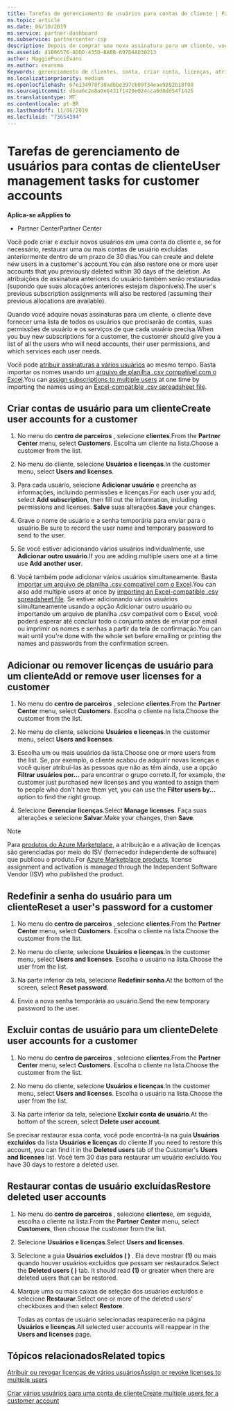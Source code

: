 ```yaml
---
title: Tarefas de gerenciamento de usuários para contas de cliente | Partner Center
ms.topic: article
ms.date: 06/10/2019
ms.service: partner-dashboard
ms.subservice: partnercenter-csp
description: Depois de comprar uma nova assinatura para um cliente, você pode atribuir licenças a usuários específicos.
ms.assetid: 41B06576-8DDD-435D-BABB-697D4AD30213
author: MaggiePucciEvans
ms.author: evansma
Keywords: gerenciamento de clientes, conta, criar conta, licenças, atribuir licença, gerenciamento de usuários, senha, Redefinir senha, alterar senha
ms.localizationpriority: medium
ms.openlocfilehash: 67e134978f30adbbe397cb09f34eae9892b18f08
ms.sourcegitcommit: dbaa6c2e8a0e6431f1420e024cca6d0dd54f1425
ms.translationtype: MT
ms.contentlocale: pt-BR
ms.lasthandoff: 11/06/2019
ms.locfileid: "73654394"
---
```

# <a name="user-management-tasks-for-customer-accounts"></a><span data-ttu-id="7944a-104">Tarefas de gerenciamento de usuários para contas de cliente</span><span class="sxs-lookup"><span data-stu-id="7944a-104">User management tasks for customer accounts</span></span>

<span data-ttu-id="7944a-105">**Aplica-se a**</span><span class="sxs-lookup"><span data-stu-id="7944a-105">**Applies to**</span></span>

-  <span data-ttu-id="7944a-106">Partner Center</span><span class="sxs-lookup"><span data-stu-id="7944a-106">Partner Center</span></span>

<span data-ttu-id="7944a-107">Você pode criar e excluir novos usuários em uma conta do cliente e, se for necessário, restaurar uma ou mais contas de usuário excluídas anteriormente dentro de um prazo de 30 dias.</span><span class="sxs-lookup"><span data-stu-id="7944a-107">You can create and delete new users in a customer's account.You can also restore one or more user accounts that you previously deleted within 30 days of the deletion.</span></span> <span data-ttu-id="7944a-108">As atribuições de assinatura anteriores do usuário também serão restauradas (supondo que suas alocações anteriores estejam disponíveis).</span><span class="sxs-lookup"><span data-stu-id="7944a-108">The user's previous subscription assignments will also be restored (assuming their previous allocations are available).</span></span>

<span data-ttu-id="7944a-109">Quando você adquire novas assinaturas para um cliente, o cliente deve fornecer uma lista de todos os usuários que precisarão de contas, suas permissões de usuário e os serviços de que cada usuário precisa.</span><span class="sxs-lookup"><span data-stu-id="7944a-109">When you buy new subscriptions for a customer, the customer should give you a list of all the users who will need accounts, their user permissions, and which services each user needs.</span></span>  

<span data-ttu-id="7944a-110">Você pode [atribuir assinaturas a vários usuários](bulk-license-provisioning-for-multiple-users.md) ao mesmo tempo. Basta importar os nomes usando um [arquivo de planilha .csv compatível com o Excel](adding-multiple-users-to-a-customer-account.md).</span><span class="sxs-lookup"><span data-stu-id="7944a-110">You can [assign subscriptions to multiple users](bulk-license-provisioning-for-multiple-users.md) at one time by importing the names using an [Excel-compatible .csv spreadsheet file](adding-multiple-users-to-a-customer-account.md).</span></span>

<a href="" id="createuseraccounts"></a>

## <a name="create-user-accounts-for-a-customer"></a><span data-ttu-id="7944a-111">Criar contas de usuário para um cliente</span><span class="sxs-lookup"><span data-stu-id="7944a-111">Create user accounts for a customer</span></span>

1.  <span data-ttu-id="7944a-112">No menu do **centro de parceiros** , selecione **clientes**.</span><span class="sxs-lookup"><span data-stu-id="7944a-112">From the **Partner Center** menu, select **Customers**.</span></span> <span data-ttu-id="7944a-113">Escolha um cliente na lista.</span><span class="sxs-lookup"><span data-stu-id="7944a-113">Choose a customer from the list.</span></span>

2.  <span data-ttu-id="7944a-114">No menu do cliente, selecione **Usuários e licenças**.</span><span class="sxs-lookup"><span data-stu-id="7944a-114">In the customer menu, select **Users and licenses**.</span></span>

3.  <span data-ttu-id="7944a-115">Para cada usuário, selecione **Adicionar usuário** e preencha as informações, incluindo permissões e licenças.</span><span class="sxs-lookup"><span data-stu-id="7944a-115">For each user you add, select **Add subscription**, then fill out the information, including permissions and licenses.</span></span> <span data-ttu-id="7944a-116">**Salve** suas alterações.</span><span class="sxs-lookup"><span data-stu-id="7944a-116">**Save** your changes.</span></span>

4.  <span data-ttu-id="7944a-117">Grave o nome de usuário e a senha temporária para enviar para o usuário.</span><span class="sxs-lookup"><span data-stu-id="7944a-117">Be sure to record the user name and temporary password to send to the user.</span></span>

5.  <span data-ttu-id="7944a-118">Se você estiver adicionando vários usuários individualmente, use **Adicionar outro usuário**.</span><span class="sxs-lookup"><span data-stu-id="7944a-118">If you are adding multiple users one at a time use **Add another user**.</span></span>

6. <span data-ttu-id="7944a-119">Você também pode adicionar vários usuários simultaneamente. Basta [importar um arquivo de planilha .csv compatível com o Excel](adding-multiple-users-to-a-customer-account.md).</span><span class="sxs-lookup"><span data-stu-id="7944a-119">You can also add multiple users at once by [importing an Excel-compatible .csv spreadsheet file](adding-multiple-users-to-a-customer-account.md).</span></span> <span data-ttu-id="7944a-120">Se estiver adicionando vários usuários simultaneamente usando a opção Adicionar outro usuário ou importando um arquivo de planilha .csv compatível com o Excel, você poderá esperar até concluir todo o conjunto antes de enviar por email ou imprimir os nomes e senhas a partir da tela de confirmação.</span><span class="sxs-lookup"><span data-stu-id="7944a-120">You can wait until you're done with the whole set before emailing or printing the names and passwords from the confirmation screen.</span></span>

<a href="" id="userlicensing"></a>

## <a name="add-or-remove-user-licenses-for-a-customer"></a><span data-ttu-id="7944a-121">Adicionar ou remover licenças de usuário para um cliente</span><span class="sxs-lookup"><span data-stu-id="7944a-121">Add or remove user licenses for a customer</span></span>

1.  <span data-ttu-id="7944a-122">No menu do **centro de parceiros** , selecione **clientes**.</span><span class="sxs-lookup"><span data-stu-id="7944a-122">From the **Partner Center** menu, select **Customers**.</span></span> <span data-ttu-id="7944a-123">Escolha o cliente na lista.</span><span class="sxs-lookup"><span data-stu-id="7944a-123">Choose the customer from the list.</span></span>

2.  <span data-ttu-id="7944a-124">No menu do cliente, selecione **Usuários e licenças**.</span><span class="sxs-lookup"><span data-stu-id="7944a-124">In the customer menu, select **Users and licenses**.</span></span>

3.  <span data-ttu-id="7944a-125">Escolha um ou mais usuários da lista.</span><span class="sxs-lookup"><span data-stu-id="7944a-125">Choose one or more users from the list.</span></span> <span data-ttu-id="7944a-126">Se, por exemplo, o cliente acabou de adquirir novas licenças e você quiser atribuí-las às pessoas que não as têm ainda, use a opção **Filtrar usuários por...** para encontrar o grupo correto.</span><span class="sxs-lookup"><span data-stu-id="7944a-126">If, for example, the customer just purchased new licenses and you wanted to assign them to people who don't have them yet, you can use the **Filter users by...** option to find the right group.</span></span>

4.  <span data-ttu-id="7944a-127">Selecione **Gerenciar licenças**.</span><span class="sxs-lookup"><span data-stu-id="7944a-127">Select **Manage licenses**.</span></span> <span data-ttu-id="7944a-128">Faça suas alterações e selecione **Salvar**.</span><span class="sxs-lookup"><span data-stu-id="7944a-128">Make your changes, then **Save**.</span></span>

> [!NOTE]
> <span data-ttu-id="7944a-129">Para [produtos do Azure Marketplace](sell-marketplace-products.md), a atribuição e a ativação de licenças são gerenciadas por meio do ISV (fornecedor independente de software) que publicou o produto.</span><span class="sxs-lookup"><span data-stu-id="7944a-129">For [Azure Marketplace products](sell-marketplace-products.md), license assignment and activation is managed through the Independent Software Vendor (ISV) who published the product.</span></span>

<a href="" id="resetpassword"></a>

## <a name="reset-a-users-password-for-a-customer"></a><span data-ttu-id="7944a-130">Redefinir a senha do usuário para um cliente</span><span class="sxs-lookup"><span data-stu-id="7944a-130">Reset a user's password for a customer</span></span>

1.  <span data-ttu-id="7944a-131">No menu do **centro de parceiros** , selecione **clientes**.</span><span class="sxs-lookup"><span data-stu-id="7944a-131">From the **Partner Center** menu, select **Customers**.</span></span> <span data-ttu-id="7944a-132">Escolha o cliente na lista.</span><span class="sxs-lookup"><span data-stu-id="7944a-132">Choose the customer from the list.</span></span>

2.  <span data-ttu-id="7944a-133">No menu do cliente, selecione **Usuários e licenças**.</span><span class="sxs-lookup"><span data-stu-id="7944a-133">In the customer menu, select **Users and licenses**.</span></span> <span data-ttu-id="7944a-134">Escolha o usuário na lista.</span><span class="sxs-lookup"><span data-stu-id="7944a-134">Choose the user from the list.</span></span>

3.  <span data-ttu-id="7944a-135">Na parte inferior da tela, selecione **Redefinir senha**.</span><span class="sxs-lookup"><span data-stu-id="7944a-135">At the bottom of the screen, select **Reset password**.</span></span> 

4.  <span data-ttu-id="7944a-136">Envie a nova senha temporária ao usuário.</span><span class="sxs-lookup"><span data-stu-id="7944a-136">Send the new temporary password to the user.</span></span>

<a href="" id="deleteuseraccounts"></a>

## <a name="delete-user-accounts-for-a-customer"></a><span data-ttu-id="7944a-137">Excluir contas de usuário para um cliente</span><span class="sxs-lookup"><span data-stu-id="7944a-137">Delete user accounts for a customer</span></span>

1.  <span data-ttu-id="7944a-138">No menu do **centro de parceiros** , selecione **clientes**.</span><span class="sxs-lookup"><span data-stu-id="7944a-138">From the **Partner Center** menu, select **Customers**.</span></span> <span data-ttu-id="7944a-139">Escolha o cliente na lista.</span><span class="sxs-lookup"><span data-stu-id="7944a-139">Choose the customer from the list.</span></span>

2.  <span data-ttu-id="7944a-140">No menu do cliente, selecione **Usuários e licenças**.</span><span class="sxs-lookup"><span data-stu-id="7944a-140">In the customer menu, select **Users and licenses**.</span></span> <span data-ttu-id="7944a-141">Escolha o usuário na lista.</span><span class="sxs-lookup"><span data-stu-id="7944a-141">Choose the user from the list.</span></span>

3.  <span data-ttu-id="7944a-142">Na parte inferior da tela, selecione **Excluir conta de usuário**.</span><span class="sxs-lookup"><span data-stu-id="7944a-142">At the bottom of the screen, select **Delete user account**.</span></span>

<span data-ttu-id="7944a-143">Se precisar restaurar essa conta, você pode encontrá-la na guia **Usuários excluídos** da lista **Usuários e licenças** do cliente.</span><span class="sxs-lookup"><span data-stu-id="7944a-143">If you need to restore this account, you can find it in the **Deleted users** tab of the Customer's **Users and licenses** list.</span></span> <span data-ttu-id="7944a-144">Você tem 30 dias para restaurar um usuário excluído.</span><span class="sxs-lookup"><span data-stu-id="7944a-144">You have 30 days to restore a deleted user.</span></span>

<a href="" id="restoreuseraccounts"></a>

## <a name="restore-deleted-user-accounts"></a><span data-ttu-id="7944a-145">Restaurar contas de usuário excluídas</span><span class="sxs-lookup"><span data-stu-id="7944a-145">Restore deleted user accounts</span></span>

1.  <span data-ttu-id="7944a-146">No menu do **centro de parceiros** , selecione **clientes**e, em seguida, escolha o cliente na lista.</span><span class="sxs-lookup"><span data-stu-id="7944a-146">From the **Partner Center** menu, select **Customers**, then choose the customer from the list.</span></span>

2.  <span data-ttu-id="7944a-147">Selecione **Usuários e licenças**.</span><span class="sxs-lookup"><span data-stu-id="7944a-147">Select **Users and licenses**.</span></span>

3.  <span data-ttu-id="7944a-148">Selecione a guia **Usuários excluídos ( )** . Ela deve mostrar **(1)** ou mais quando houver usuários excluídos que possam ser restaurados.</span><span class="sxs-lookup"><span data-stu-id="7944a-148">Select the **Deleted users ( )** tab. It should read **(1)** or greater when there are deleted users that can be restored.</span></span>

4.  <span data-ttu-id="7944a-149">Marque uma ou mais caixas de seleção dos usuários excluídos e selecione **Restaurar**.</span><span class="sxs-lookup"><span data-stu-id="7944a-149">Select one or more of the deleted users' checkboxes and then select **Restore**.</span></span>

    <span data-ttu-id="7944a-150">Todas as contas de usuário selecionadas reaparecerão na página **Usuários e licenças**.</span><span class="sxs-lookup"><span data-stu-id="7944a-150">All selected user accounts will reappear in the **Users and licenses** page.</span></span>

## <a name="related-topics"></a><span data-ttu-id="7944a-151">Tópicos relacionados</span><span class="sxs-lookup"><span data-stu-id="7944a-151">Related topics</span></span>


[<span data-ttu-id="7944a-152">Atribuir ou revogar licenças de vários usuários</span><span class="sxs-lookup"><span data-stu-id="7944a-152">Assign or revoke licenses to multiple users</span></span>](bulk-license-provisioning-for-multiple-users.md)

[<span data-ttu-id="7944a-153">Criar vários usuários para uma conta de cliente</span><span class="sxs-lookup"><span data-stu-id="7944a-153">Create multiple users for a customer account</span></span>](adding-multiple-users-to-a-customer-account.md)